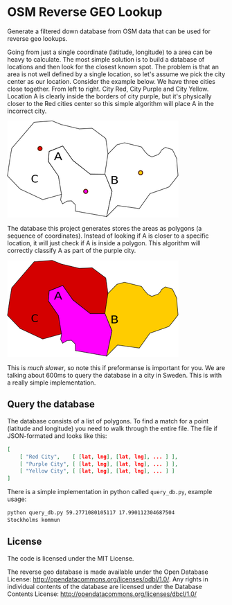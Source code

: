 # OSM Reverse GEO Lookup

Generate a filtered down database from OSM data that can be used for reverse geo lookups.

Going from just a single coordinate (latitude, longitude) to a area can be heavy to calculate. The most simple solution is to build a database of locations and then look for the closest known spot. The problem is that an area is not well defined by a single location, so let's assume we pick the city center as our location. Consider the example below. We have three cities close together. From left to right. City Red, City Purple and City Yellow. Location A is clearly inside the borders of city purple, but it's physically closer to the Red cities center so this simple algorithm will place A in the incorrect city.

![](closest-match.png)

The database this project generates stores the areas as polygons (a sequence of coordinates). Instead of looking if A is closer to a specific location, it will just check if A is inside a polygon. This algorithm will correctly classify A as part of the purple city.

![](polygon-match.png)

This is *much slower*, so note this if preformanse is important for you. We are talking about 600ms to query the database in a city in Sweden. This is with a really simple implementation. 

## Query the database

The database consists of a list of polygons. To find a match for a point (latitude and longitude) you need to walk through the entire file. The file if JSON-formated and looks like this:

```json
[
    [ "Red City",    [ [lat, lng], [lat, lng], ... ] ],
    [ "Purple City", [ [lat, lng], [lat, lng], ... ] ],
    [ "Yellow City", [ [lat, lng], [lat, lng], ... ] ]
]
```

There is a simple implementation in python called `query_db.py`, example usage:

```sh
python query_db.py 59.2771080105117 17.990112304687504
Stockholms kommun
```

## License

The code is licensed under the MIT License.

The reverse geo database is made available under the Open Database License: http://opendatacommons.org/licenses/odbl/1.0/. Any rights in individual contents of the database are licensed under the Database Contents License: http://opendatacommons.org/licenses/dbcl/1.0/
